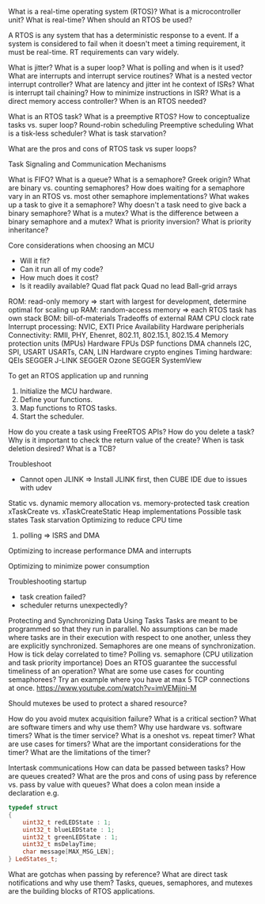 What is a real-time operating system (RTOS)?
What is a microcontroller unit?
What is real-time?
When should an RTOS be used?

A RTOS is any system that has a deterministic response to a event.
If a system is considered to fail when it doesn't meet a timing requirement, it must be real-time.
RT requirements can vary widely.

What is jitter?
What is a super loop?
What is polling and when is it used?
What are interrupts and interrupt service routines?
What is a nested vector interrupt controller?
What are latency and jitter int he context of ISRs?
What is interrupt tail chaining?
How to minimize instructions in ISR?
What is a direct memory access controller?
When is an RTOS needed?

What is an RTOS task?
What is a preemptive RTOS?
How to conceptualize tasks vs. super loop?
Round-robin scheduling
Preemptive scheduling
What is a tisk-less scheduler?
What is task starvation?

What are the pros and cons of RTOS task vs super loops?

Task Signaling and Communication Mechanisms

What is FIFO?
What is a queue?
What is a semaphore? Greek origin?
What are binary vs. counting semaphores?
How does waiting for a semaphore vary in an RTOS vs. most other semaphore implementations?
What wakes up a task to give it a semaphore?
Why doesn't a task need to give back a binary semaphore?
What is a mutex?
What is the difference between a binary semaphore and a mutex?
What is priority inversion?
What is priority inheritance?

Core considerations when choosing an MCU
* Will it fit?
* Can it run all of my code?
* How much does it cost?
* Is it readily available?
Quad flat pack
Quad no lead
Ball-grid arrays

ROM: read-only memory => start with largest for development, determine optimal for scaling up
RAM: random-access memory => each RTOS task has own stack
BOM: bill-of-materials
Tradeoffs of external RAM
CPU clock rate
Interrupt processing: NVIC, EXTI
Price
Availability
Hardware peripherials
Connectivity: RMII, PHY, Ehenret, 802.11, 802.15.1, 802.15.4
Memory protection units (MPUs)
Hardware FPUs
DSP functions
DMA channels
I2C, SPI, USART
USARTs, CAN, LIN
Hardware crypto engines
Timing hardware: QEIs
SEGGER J-LINK
SEGGER Ozone
SEGGER SystemView

To get an RTOS application up and running
1. Initialize the MCU hardware.
2. Define your functions.
3. Map functions to RTOS tasks.
4. Start the scheduler.

How do you create a task using FreeRTOS APIs?
How do you delete a task?
Why is it important to check the return value of the create?
When is task deletion desired?
What is a TCB?

Troubleshoot
- Cannot open JLINK
=> Install JLINK first, then CUBE IDE due to issues with udev

Static vs. dynamic memory allocation vs. memory-protected task creation
xTaskCreate vs. xTaskCreateStatic
Heap implementations
Possible task states
Task starvation
Optimizing to reduce CPU time
1. polling => ISRS and DMA

Optimizing to increase performance
DMA and interrupts

Optimizing to minimize power consumption

Troubleshooting startup
- task creation failed?
- scheduler returns unexpectedly?

Protecting and Synchronizing Data Using Tasks
Tasks are meant to be programmed so that they run in parallel. No assumptions can be made where tasks are in their execution with respect to one another, unless they are explicitly synchronized.
Semaphores are one means of synchronization.
How is tick delay correlated to time?
Polling vs. semaphore (CPU utilization and task priority importance)
Does an RTOS guarantee the successful timeliness of an operation?
What are some use cases for counting semaphorees?
Try an example where you have at max 5 TCP connections at once.
https://www.youtube.com/watch?v=imVEMjjni-M

Should mutexes be used to protect a shared resource?

How do you avoid mutex acquisition failure?
What is a critical section?
What are software timers and why use them?
Why use hardware vs. software timers?
What is the timer service?
What is a oneshot vs. repeat timer?
What are use cases for timers?
What are the important considerations for the timer?
What are the limitations of the timer?

Intertask communications
How can data be passed between tasks?
How are queues created?
What are the pros and cons of using pass by reference vs. pass by value with queues?
What does a colon mean inside a declaration e.g.

``` c++
typedef struct
{
    uint32_t redLEDState : 1;
    uint32_t blueLEDState : 1;
    uint32_t greenLEDState : 1;
    uint32_t msDelayTime;
    char message[MAX_MSG_LEN];
} LedStates_t;
```

What are gotchas when passing by reference?
What are direct task notifications and why use them?
Tasks, queues, semaphores, and mutexes are the building blocks of RTOS applications.